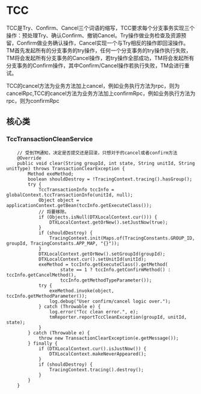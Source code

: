 # TCC
TCC是Try、Confirm、Cancel三个词语的缩写，TCC要求每个分支事务实现三个操作：预处理Try、确认Confirm、撤销Cancel。Try操作做业务检查及资源预留，Confirm做业务确认操作，Cancel实现一个与Try相反的操作即回滚操作。TM首先发起所有的分支事务的try操作，任何一个分支事务的try操作执行失败，TM将会发起所有分支事务的Cancel操作，若try操作全部成功，TM将会发起所有分支事务的Confirm操作，其中Confirm/Cancel操作若执行失败，TM会进行重试。

TCC的cancel方法为业务方法加上cancel，例如业务执行方法为rpc，则为cancelRpc,TCC的cancel方法为业务方法加上confirmRpc，例如业务执行方法为rpc，则为confirmRpc

## 核心类

### TccTransactionCleanService
```
    // 受到TM通知，决定是否提交还是回滚，只想对于的cancel或者confirm方法
    @Override
    public void clear(String groupId, int state, String unitId, String unitType) throws TransactionClearException {
        Method exeMethod;
        boolean shouldDestroy = !TracingContext.tracing().hasGroup();
        try {
            TccTransactionInfo tccInfo = globalContext.tccTransactionInfo(unitId, null);
            Object object = applicationContext.getBean(tccInfo.getExecuteClass());
            // 将要移除。
            if (Objects.isNull(DTXLocalContext.cur())) {
                DTXLocalContext.getOrNew().setJustNow(true);
            }
            if (shouldDestroy) {
                TracingContext.init(Maps.of(TracingConstants.GROUP_ID, groupId, TracingConstants.APP_MAP, "{}"));
            }
            DTXLocalContext.getOrNew().setGroupId(groupId);
            DTXLocalContext.cur().setUnitId(unitId);
            exeMethod = tccInfo.getExecuteClass().getMethod(
                    state == 1 ? tccInfo.getConfirmMethod() : tccInfo.getCancelMethod(),
                    tccInfo.getMethodTypeParameter());
            try {
                exeMethod.invoke(object, tccInfo.getMethodParameter());
                log.debug("User confirm/cancel logic over.");
            } catch (Throwable e) {
                log.error("Tcc clean error.", e);
                tmReporter.reportTccCleanException(groupId, unitId, state);
            }
        } catch (Throwable e) {
            throw new TransactionClearException(e.getMessage());
        } finally {
            if (DTXLocalContext.cur().isJustNow()) {
                DTXLocalContext.makeNeverAppeared();
            }
            if (shouldDestroy) {
                TracingContext.tracing().destroy();
            }
        }
    }
```
